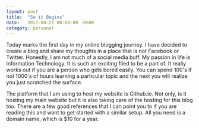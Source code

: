 ```yaml
---
layout: post
title:  "So it Begins"
date:   2017-08-21 00:08:00 -0500
category: personal
---
```

Today marks the first day in my online blogging journey. I have decided to create a blog and share my thoughts in a place
that is not Facebook or Twitter. Honestly, I am not much of a social media buff. My passion in life is Information Technology.
It is such an exciting filed to be a part of. It really works out if you are a person who gets bored easily. You can spend
100's if not 1000's of hours learning a particular topic and the next you will realize you just scratched the surface.


The platform that I am using to host my website is Github.io. Not only, is it hosting my main website but it is also taking
care of the hosting for this blog too. There are a few good references that I can point you to if you are reading this and
want to get started with a similar setup. All you need is a domain name, which is $10 for a year.
